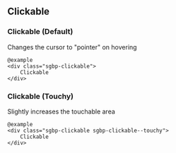 ## Clickable

### Clickable (Default)

Changes the cursor to "pointer" on hovering 

    @example
    <div class="sgbp-clickable">
        Clickable
    </div>

### Clickable (Touchy)

Slightly increases the touchable area  

    @example
    <div class="sgbp-clickable sgbp-clickable--touchy">
        Clickable
    </div>
